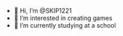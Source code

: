 - 👋 Hi, I’m @SKIP1221
- 👀 I’m interested in creating games
- 🌱 I’m currently studying at a school

<!---
SKIP1221/SKIP1221 is a ✨ special ✨ repository because its `README.md` (this file) appears on your GitHub profile.
You can click the Preview link to take a look at your changes.
--->
